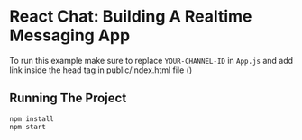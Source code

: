 # React Chat: Building A Realtime Messaging App

To run this example make sure to replace `YOUR-CHANNEL-ID` in `App.js` and add link inside the head tag in public/index.html file (<script src='https://cdn.scaledrone.com/scaledrone.min.js'></script>)

## Running The Project

```
npm install
npm start
```